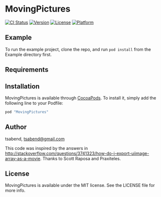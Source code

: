 # MovingPictures

[![CI Status](http://img.shields.io/travis/tsabend/MovingPictures.svg?style=flat)](https://travis-ci.org/tsabend/MovingPictures)
[![Version](https://img.shields.io/cocoapods/v/MovingPictures.svg?style=flat)](http://cocoapods.org/pods/MovingPictures)
[![License](https://img.shields.io/cocoapods/l/MovingPictures.svg?style=flat)](http://cocoapods.org/pods/MovingPictures)
[![Platform](https://img.shields.io/cocoapods/p/MovingPictures.svg?style=flat)](http://cocoapods.org/pods/MovingPictures)

## Example

To run the example project, clone the repo, and run `pod install` from the Example directory first.

## Requirements

## Installation

MovingPictures is available through [CocoaPods](http://cocoapods.org). To install
it, simply add the following line to your Podfile:

```ruby
pod "MovingPictures"
```

## Author

tsabend, tsabend@gmail.com

This code was inspired by the answers in http://stackoverflow.com/questions/3741323/how-do-i-export-uiimage-array-as-a-movie. Thanks to Scott Raposa and Praxiteles.

## License

MovingPictures is available under the MIT license. See the LICENSE file for more info.
